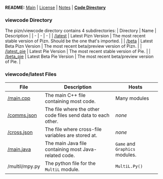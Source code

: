**README:** [Main](https://github.com/piznium/pizn/blob/main/README.md) | [License](https://github.com/piznium/pizn/blob/main/LICENSE.md) | [Notes](https://github.com/piznium/pizn/blob/main/NOTES.md) | [**Code Directory**](https://github.com/piznium/pizn/blob/main/viewcode/CODEDIR.md)

### viewcode Directory
The pizn/viewcode directory contains 4 subdirectories:
| Directory | Name | Description |
| - | - | - |
| [/latest](https://github.com/piznium/pizn/tree/main/viewcode/latest) | Latest Pizn Version | The most recent stable version of Pizn. Should be the one that's imported. |
| [/beta](https://github.com/piznium/pizn/tree/main/viewcode/beta) | Latest Beta Pizn Version | The most recent beta/preview version of Pizn. |
| [/latest_pie](https://github.com/piznium/pizn/tree/main/viewcode/latest_pie) | Latest Pie Version | The most recent stable version of Pie. |
| [/beta_pie](https://github.com/piznium/pizn/tree/main/viewcode/beta_pie) | Latest Beta Pie Version | The most recent beta/preview version of Pie. |

### viewcode/latest Files
| File | Description | Hosts |
| - | - | - |
| [/main.cpp](https://github.com/piznium/pizn/blob/main/viewcode/latest/main.cpp) | The main C++ file containing most code. | Many modules |
| [/comms.json](https://github.com/piznium/pizn/blob/main/viewcode/latest/comms.json) | The file where the other code files send data to each other. | *none* |
| [/cross.json](https://github.com/piznium/pizn/blob/main/viewcode/latest/cross.json) | The file where cross-file variables are stored at. | *none* |
| [/main.java](https://github.com/piznium/pizn/blob/main/viewcode/latest/main.java) | The main Java file containing most Java-related code. | `Game` and `Graphics` modules.
| /multil/mpy.py | The python file for the `MultiL` module. | `MultiL.Py()`
